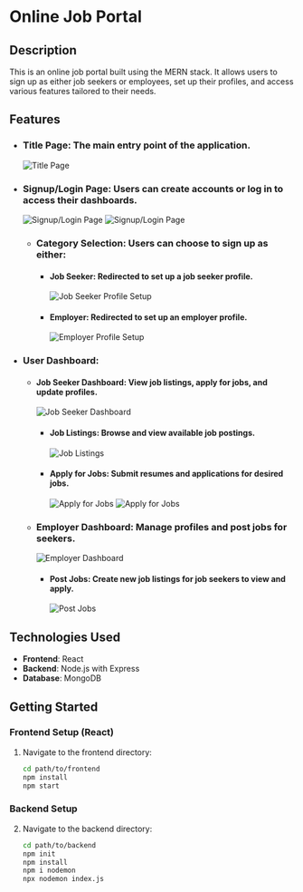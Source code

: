 # Online Job Portal
## Description

This is an online job portal built using the MERN stack. It allows users to sign up as either job seekers or employees, set up their profiles, and access various features tailored to their needs.

## Features

- ### Title Page: The main entry point of the application.
  
  ![Title Page](https://github.com/alizazahid11/online-job-portal/blob/main/assets/1.PNG?raw=true)

- ### Signup/Login Page: Users can create accounts or log in to access their dashboards.
  
  ![Signup/Login Page](https://github.com/alizazahid11/online-job-portal/blob/main/assets/2.PNG?raw=true)
    ![Signup/Login Page](https://github.com/alizazahid11/online-job-portal/blob/main/assets/11.PNG?raw=true)

  - ### Category Selection: Users can choose to sign up as either:
    - #### Job Seeker: Redirected to set up a job seeker profile.
      
      ![Job Seeker Profile Setup](https://github.com/alizazahid11/online-job-portal/blob/main/assets/3.PNG?raw=true)
    - #### Employer: Redirected to set up an employer profile.
      
      ![Employer Profile Setup](https://github.com/alizazahid11/online-job-portal/blob/main/assets/8.PNG?raw=true)

- ### User Dashboard:
  - #### Job Seeker Dashboard: View job listings, apply for jobs, and update profiles.
    
    ![Job Seeker Dashboard](https://github.com/alizazahid11/online-job-portal/blob/main/assets/4.PNG?raw=true)
    - #### Job Listings: Browse and view available job postings.
      
      ![Job Listings](https://github.com/alizazahid11/online-job-portal/blob/main/assets/5.PNG?raw=true)
    - #### Apply for Jobs: Submit resumes and applications for desired jobs.
      
      ![Apply for Jobs](https://github.com/alizazahid11/online-job-portal/blob/main/assets/6.PNG?raw=true)
       ![Apply for Jobs](https://github.com/alizazahid11/online-job-portal/blob/main/assets/7.PNG?raw=true)

  - ### Employer Dashboard: Manage profiles and post jobs for seekers.
    
    ![Employer Dashboard](https://github.com/alizazahid11/online-job-portal/blob/main/assets/9.PNG?raw=true)
    - #### Post Jobs: Create new job listings for job seekers to view and apply.
      
      ![Post Jobs](https://github.com/alizazahid11/online-job-portal/blob/main/assets/10.PNG?raw=true)

## Technologies Used

- **Frontend**: React
- **Backend**: Node.js with Express
- **Database**: MongoDB

## Getting Started

### Frontend Setup (React)

1. Navigate to the frontend directory:
   ```bash
   cd path/to/frontend
   npm install
   npm start
### Backend Setup 
2. Navigate to the backend directory:
   ```bash
   cd path/to/backend
   npm init
   npm install
   npm i nodemon
   npx nodemon index.js



